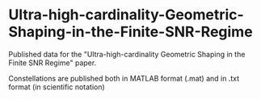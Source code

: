 # Ultra-high-cardinality-Geometric-Shaping-in-the-Finite-SNR-Regime
Published data for the "Ultra-high-cardinality Geometric Shaping in the Finite SNR Regime" paper.

Constellations are published both in MATLAB format (.mat) and in .txt format (in scientific notation)
